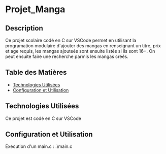 # Projet_Manga

## Description

Ce projet scolaire codé en C sur VSCode permet en utilisant la programation modulaire d'ajouter des mangas en renseignant un titre, prix et age requis,
les mangas ajouteés sont ensuite listés si ils sont 16+.
On peut ensuite faire une recherche parmis les mangas créés.

## Table des Matières

- [Technologies Utilisées](#technologies-utilisées)
- [Configuration et Utilisation](#configuration-et-utilisation)



## Technologies Utilisées

Ce projet est codé en C sur VSCode

## Configuration et Utilisation

Execution d'un main.c : .\main.c

